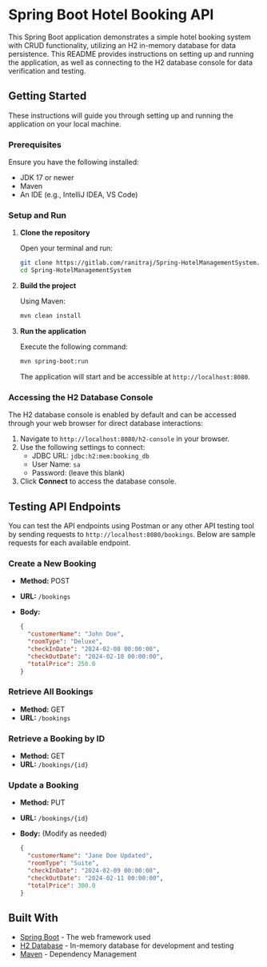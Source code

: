 # Spring Boot Hotel Booking API

This Spring Boot application demonstrates a simple hotel booking system with CRUD functionality, utilizing an H2 in-memory database for data persistence. This README provides instructions on setting up and running the application, as well as connecting to the H2 database console for data verification and testing.

## Getting Started

These instructions will guide you through setting up and running the application on your local machine.

### Prerequisites

Ensure you have the following installed:

- JDK 17 or newer
- Maven
- An IDE (e.g., IntelliJ IDEA, VS Code)

### Setup and Run

1. **Clone the repository**

   Open your terminal and run:

   ```bash
   git clone https://gitlab.com/ranitraj/Spring-HotelManagementSystem.git
   cd Spring-HotelManagementSystem
   ```

2. **Build the project**

   Using Maven:

   ```bash
   mvn clean install
   ```

3. **Run the application**

   Execute the following command:

   ```bash
   mvn spring-boot:run
   ```

   The application will start and be accessible at `http://localhost:8080`.

### Accessing the H2 Database Console

The H2 database console is enabled by default and can be accessed through your web browser for direct database interactions:

1. Navigate to `http://localhost:8080/h2-console` in your browser.
2. Use the following settings to connect:
   - JDBC URL: `jdbc:h2:mem:booking_db`
   - User Name: `sa`
   - Password: (leave this blank)
3. Click **Connect** to access the database console.

## Testing API Endpoints

You can test the API endpoints using Postman or any other API testing tool by sending requests to `http://localhost:8080/bookings`. Below are sample requests for each available endpoint.

### Create a New Booking

- **Method:** POST
- **URL:** `/bookings`
- **Body:**

  ```json
  {
    "customerName": "John Doe",
    "roomType": "Deluxe",
    "checkInDate": "2024-02-08 00:00:00",
    "checkOutDate": "2024-02-10 00:00:00",
    "totalPrice": 250.0
  }
  ```

### Retrieve All Bookings

- **Method:** GET
- **URL:** `/bookings`

### Retrieve a Booking by ID

- **Method:** GET
- **URL:** `/bookings/{id}`

### Update a Booking

- **Method:** PUT
- **URL:** `/bookings/{id}`
- **Body:** (Modify as needed)

  ```json
  {
    "customerName": "Jane Doe Updated",
    "roomType": "Suite",
    "checkInDate": "2024-02-09 00:00:00",
    "checkOutDate": "2024-02-11 00:00:00",
    "totalPrice": 300.0
  }
  ```

## Built With

- [Spring Boot](https://spring.io/projects/spring-boot) - The web framework used
- [H2 Database](https://www.h2database.com/html/main.html) - In-memory database for development and testing
- [Maven](https://maven.apache.org/) - Dependency Management
